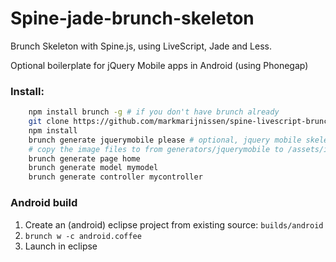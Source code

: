 Spine-jade-brunch-skeleton
==========================

Brunch Skeleton with Spine.js, using LiveScript, Jade and Less.

Optional boilerplate for jQuery Mobile apps in Android (using Phonegap)

### Install:
```bash
	npm install brunch -g # if you don't have brunch already
	git clone https://github.com/markmarijnissen/spine-livescript-brunch-skeleton.git
	npm install
	brunch generate jquerymobile please # optional, jquery mobile skeleton
	# copy the image files to from generators/jquerymobile to /assets/img/
	brunch generate page home
	brunch generate model mymodel
	brunch generate controller mycontroller
```

### Android build
1. Create an (android) eclipse project from existing source: `builds/android`
2. `brunch w -c android.coffee`
3. Launch in eclipse